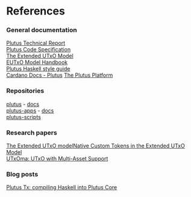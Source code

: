 # References

### General documentation

[Plutus Technical Report](https://ci.iog.io/job/input-output-hk-plutus/master/x86\_64-linux.packages.plutus-report/latest/download/1)\
[Plutus Code Specification](https://ci.iog.io/job/input-output-hk-plutus/master/x86\_64-linux.packages.plutus-core-spec/latest/download/1)\
[The Extended UTxO Model](https://ci.iog.io/job/input-output-hk-plutus/master/x86\_64-linux.packages.extended-utxo-spec/latest/download/1)\
[EUTxO Model Handbook](https://ucarecdn.com/6d3813f2-6886-4c61-833f-e78ba5f887d7/EUTXOhandbook_for_EC.pdf)\
[Plutus Haskell style guide](https://github.com/intersectMBO/plutus/blob/master/STYLEGUIDE.adoc)\
[Cardano Docs - Plutus](https://docs.cardano.org/plutus/learn-about-plutus/)
[The Plutus Platform](https://www.youtube.com/watch?v=usMPt8KpBeI)

### Repositories

[plutus](https://github.com/intersectMBO/plutus) - [docs](https://plutus.readthedocs.io/)\
[plutus-apps](https://github.com/intersectMBO/plutus-apps) - [docs](https://plutus-apps.readthedocs.io/en/latest/)\
[plutus-scripts](https://github.com/james-iohk/plutus-scripts)

### Research papers

[The Extended UTxO model](https://iohk.io/en/research/library/papers/the-extended-utxo-model/)[Native Custom Tokens in the Extended UTxO Model](https://iohk.io/en/research/library/papers/native-custom-tokens-in-the-extended-utxo-model/)\
[UTxOma: UTxO with Multi-Asset Support](https://iohk.io/en/research/library/papers/utxomautxo-with-multi-asset-support/)

### Blog posts

[Plutus Tx: compiling Haskell into Plutus Core](https://iohk.io/en/blog/posts/2021/02/02/plutus-tx-compiling-haskell-into-plutus-core/)
